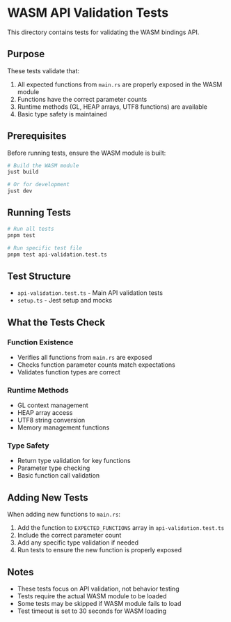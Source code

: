 # WASM API Validation Tests

This directory contains tests for validating the WASM bindings API.

## Purpose

These tests validate that:

1. All expected functions from `main.rs` are properly exposed in the WASM module
2. Functions have the correct parameter counts
3. Runtime methods (GL, HEAP arrays, UTF8 functions) are available
4. Basic type safety is maintained

## Prerequisites

Before running tests, ensure the WASM module is built:

```bash
# Build the WASM module
just build

# Or for development
just dev
```

## Running Tests

```bash
# Run all tests
pnpm test

# Run specific test file
pnpm test api-validation.test.ts
```

## Test Structure

- `api-validation.test.ts` - Main API validation tests
- `setup.ts` - Jest setup and mocks

## What the Tests Check

### Function Existence

- Verifies all functions from `main.rs` are exposed
- Checks function parameter counts match expectations
- Validates function types are correct

### Runtime Methods

- GL context management
- HEAP array access
- UTF8 string conversion
- Memory management functions

### Type Safety

- Return type validation for key functions
- Parameter type checking
- Basic function call validation

## Adding New Tests

When adding new functions to `main.rs`:

1. Add the function to `EXPECTED_FUNCTIONS` array in `api-validation.test.ts`
2. Include the correct parameter count
3. Add any specific type validation if needed
4. Run tests to ensure the new function is properly exposed

## Notes

- These tests focus on API validation, not behavior testing
- Tests require the actual WASM module to be loaded
- Some tests may be skipped if WASM module fails to load
- Test timeout is set to 30 seconds for WASM loading

